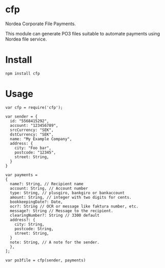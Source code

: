 cfp
===

Nordea Corporate File Payments.

This module can generate PO3 files suitable to automate payments using Nordea
file service.


Install
=======

```npm install cfp```

Usage
=====

```
var cfp = require('cfp');

var sender = {
  id: "5568415292",
  account: "123456789",
  srcCurrency: "SEK",
  dstCurrency: "SEK",
  name: "My Example Company",
  address: {
    city: "Foo bar",
    postcode: "12345",
    street: String,
  }
}

var payments =
{
  name?: String, // Recipient name
  account: String, // Account number
  type: String, // plusgiro, bankgiro or bankaccount
  amount: String, // integer with two digits for cents.
  bookkeepingDate?: Date,
  ocr?: String // OCR or message like faktura number, etc.
  message?: String // Message to the recipient.
  clearingNumber?: String // 3300 default
  address?: {
    city: String,
    postcode: String,
    street: String,
  }
  note: String, // A note for the sender.
  },
];

var po3file = cfp(sender, payments)


```

